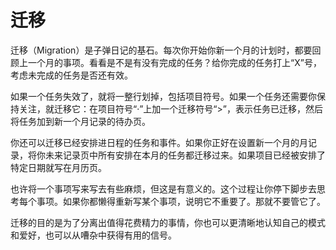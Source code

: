# 迁移

迁移（Migration）是子弹日记的基石。每次你开始你新一个月的计划时，都要回顾上一个月的事项。看看是不是有没有完成的任务？给你完成的任务打上“X”号，考虑未完成的任务是否还有效。

如果一个任务失效了，就将一整行划掉，包括项目符号。如果一个任务还需要你保持关注，就迁移它：在项目符号“·”上加一个迁移符号“>”，表示任务已迁移，然后将任务加到新一个月记录的待办页。

你还可以迁移已经安排进日程的任务和事件。如果你正好在设置新一个月的月记录，将你未来记录页中所有安排在本月的任务都迁移过来。如果项目已经被安排了特定日期就写在月历页。

也许将一个事项写来写去有些麻烦，但这是有意义的。这个过程让你停下脚步去思考每个事项。如果你都懒得重新写某个事项，说明它不重要了。那就不要管它了。

迁移的目的是为了分离出值得花费精力的事情，你也可以更清晰地认知自己的模式和爱好，也可以从嘈杂中获得有用的信号。

